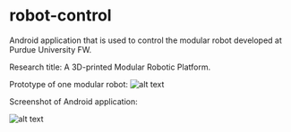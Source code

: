# robot-control
Android application that is used to control the modular robot developed at Purdue University FW.

Research title: A 3D-printed Modular Robotic Platform.

Prototype of one modular robot:
![alt text](https://github.com/zhitianz/robot-control-app/blob/master/robot_prototype.png)

Screenshot of Android application:

![alt text](https://github.com/zhitianz/robot-control-app/blob/master/screenshot.png)
